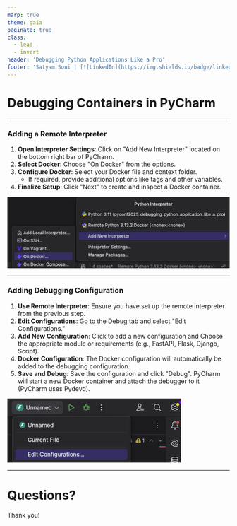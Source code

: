 ```yaml
---
marp: true
theme: gaia
paginate: true
class:
  - lead
  - invert
header: 'Debugging Python Applications Like a Pro'
footer: 'Satyam Soni | [![LinkedIn](https://img.shields.io/badge/linkedin-%230077B5.svg?style=for-the-badge&logo=linkedin&logoColor=white)](https://www.linkedin.com/in/-satyamsoni/)'
---
```

<style>
section {
   font-size: 27px;
}
</style>

# Debugging Containers in PyCharm

---
<style scoped>
section {
   font-size: 22px;
}
</style>

### Adding a Remote Interpreter

1. **Open Interpreter Settings**: Click on "Add New Interpreter" located on the bottom right bar of PyCharm.
2. **Select Docker**: Choose "On Docker" from the options.
3. **Configure Docker**: Select your Docker file and context folder.
   - If required, provide additional options like tags and other variables.
4. **Finalize Setup**: Click "Next" to create and inspect a Docker container.

![add new interpreter](./images/add_interpreter.png)

---

<style scoped>
section {
   font-size: 22px;
}
</style>

### Adding Debugging Configuration

1. **Use Remote Interpreter**: Ensure you have set up the remote interpreter from the previous step.
2. **Edit Configurations**: Go to the Debug tab and select "Edit Configurations."
3. **Add New Configuration**: Click to add a new configuration and Choose the appropriate module or requirements (e.g., FastAPI, Flask, Django, Script).
4. **Docker Configuration**: The Docker configuration will automatically be added to the debugging configuration.
5. **Save and Debug**: Save the configuration and click "Debug". PyCharm will start a new Docker container and attach the debugger to it (PyCharm uses Pydevd).

![debugger](./images/image.png)

---

# Questions?

Thank you!
